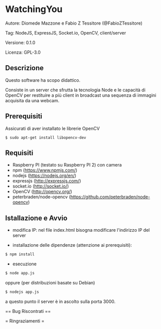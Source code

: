 # WatchingYou

Autore: Diomede Mazzone e Fabio Z Tessitore (@FabioZTessitore)

Tag: NodeJS, ExpressJS, Socket.io, OpenCV, client/server

Versione: 0.1.0

Licenza: GPL-3.0

## Descrizione

Questo software ha scopo didattico.

Consiste in un server che sfrutta la tecnologia Node e le capacità di OpenCV
per restituire a più client in broadcast una sequenza di immagini acquisita
da una webcam.

## Prerequisiti

Assicurati di aver installato le librerie OpenCV

```
$ sudo apt-get install libopencv-dev
```

## Requisiti
* Raspberry PI (testato su Raspberry PI 2) con camera
* npm (https://www.npmjs.com/)
* nodejs (https://nodejs.org/en/)
* expressjs (http://expressjs.com/)
* socket.io (http://socket.io/)
* OpenCV (http://opencv.org/)
* peterbraden/node-opencv (https://github.com/peterbraden/node-opencv)

## Istallazione e Avvio

* modifica IP: nel file index.html bisogna modificare l'indirizzo IP del server

* installazione delle dipendenze (attenzione ai prerequisiti):

```bash
$ npm install
```

* esecuzione

```bash
$ node app.js
```
oppure (per distribuzioni basate su Debian)

```bash
$ nodejs app.js
```

a questo punto il server è in ascolto sulla porta 3000.


== Bug Riscontrati ==


= Ringraziamenti =
